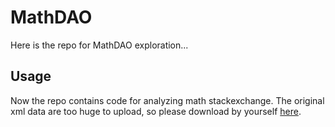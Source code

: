 # MathDAO

Here is the repo for MathDAO exploration...

## Usage

Now the repo contains code for analyzing math stackexchange. The original xml data are too huge to upload, so please download by yourself [here](https://data.stackexchange.com/help).
